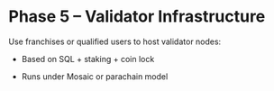 # Phase 5 – Validator Infrastructure

Use franchises or qualified users to host validator nodes:

- Based on SQL + staking + coin lock

- Runs under Mosaic or parachain model
